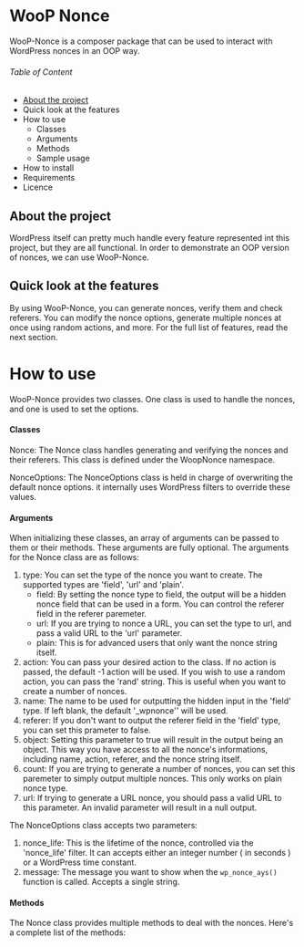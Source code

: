 # WooP Nonce
WooP-Nonce is a composer package that can be used to interact with WordPress nonces in an OOP way.

###### Table of Content

- [About the project](#about-the-project)
- Quick look at the features
- How to use
  - Classes
  - Arguments
  - Methods
  - Sample usage
- How to install
- Requirements
- Licence

## About the project

WordPress itself can pretty much handle every feature represented int this project, but they are all functional. In order to demonstrate an OOP version of nonces, we can use WooP-Nonce.

## Quick look at the features

By using WooP-Nonce, you can generate nonces, verify them and check referers. You can modify the nonce options, generate multiple nonces at once using random actions, and more. For the full list of features, read the next section.

# How to use

 WooP-Nonce provides two classes. One class is used to handle the nonces, and one is used to set the options.

#### Classes

Nonce: The Nonce class handles generating and verifying the nonces and their referers. This class is defined under the WoopNonce namespace.

NonceOptions: The NonceOptions class is held in charge of overwriting the default nonce options. it internally uses WordPress filters to override these values.

#### Arguments

When initializing these classes, an array of arguments can be passed to them or their methods. These arguments are fully optional. The arguments for the Nonce class are as follows:

1. type: You can set the type of the nonce you want to create. The supported types are 'field', 'url' and 'plain'.
   - field: By setting the nonce type to field, the output will be a hidden nonce field that can be used in a form. You can control the referer field in the referer paremeter.
   - url: If you are trying to nonce a URL, you can set the type to url, and pass a valid URL to the 'url' parameter.
   - plain: This is for advanced users that only want the nonce string itself.
2. action: You can pass your desired action to the class. If no action is passed, the default -1 action will be used. If you wish to use a random action, you can pass the 'rand' string. This is useful when you want to create a number of nonces.
3. name: The name to be used for outputting the hidden input in the 'field' type. If left blank, the default '\_wpnonce'' will be used.
4. referer: If you don't want to output the referer field in the 'field' type, you can set this prameter to false.
5. object: Setting this parameter to true will result in the output being an object. This way you have access to all the nonce's informations, including name, action, referer, and the nonce string itself.
6. count: If you are trying to generate a number of nonces, you can set this paremeter to simply output multiple nonces. This only works on plain nonce type.
7. url: If trying to generate a URL nonce, you should pass a valid URL to this parameter. An invalid parameter will result in a null output.

The NonceOptions class accepts two parameters:

1. nonce_life: This is the lifetime of the nonce, controlled via the 'nonce_life' filter. It can accepts either an integer number ( in seconds ) or a WordPress time constant.
2. message: The message you want to show when the `wp_nonce_ays()` function is called. Accepts a single string.

#### Methods

The Nonce class provides multiple methods to deal with the nonces. Here's a complete list of the methods:
